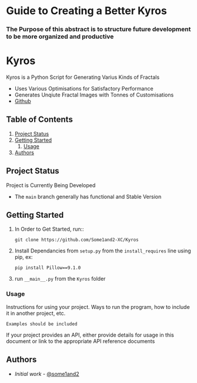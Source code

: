 # Guide to Creating a Better Kyros
### The Purpose of this abstract is to structure future development to be more organized and productive


# Kyros

Kyros is a Python Script for Generating Varius Kinds of Fractals

* Uses Various Optimisations for Satisfactory Performance
* Generates Unqiute Fractal Images with Tonnes of Customisations
* [Github](https://github.com/Some1and2-XC/Kyros/blob/refactor/ABSTRACT.md)

## Table of Contents

1. [Project Status](#project-status)
1. [Getting Started](#getting-started)
    1. [Usage](#usage)
1. [Authors](#authors)

## Project Status

Project is Currently Being Developed
* The `main` branch generally has functional and Stable Version

## Getting Started

1. In Order to Get Started, run:: 
   ```
   git clone https://github.com/Some1and2-XC/Kyros
   ```
1. Install Dependancies from `setup.py` from the `install_requires` line using pip, ex: 
   ```
   pip install Pillow==9.1.0
   ```
1. run `__main__.py` from the `Kyros` folder

### Usage

Instructions for using your project. Ways to run the program, how to include it in another project, etc.

```
Examples should be included
```

If your project provides an API, either provide details for usage in this document or link to the appropriate API reference documents

## Authors

* *Initial work* - [@some1and2](https://github.com/Some1and2-XC)
